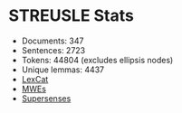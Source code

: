 STREUSLE Stats
==============

* Documents:          347
* Sentences:         2723
* Tokens:           44804 (excludes ellipsis nodes)
* Unique lemmas:     4437
* [LexCat](LEXCAT.txt)
* [MWEs](MWES.txt)
* [Supersenses](SUPERSENSES.txt)
